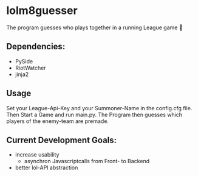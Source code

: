 # lolm8guesser
The program guesses who plays together in a running League game
:monkey:

## Dependencies:
- PySide
- RiotWatcher
- jinja2

## Usage
Set your League-Api-Key and your Summoner-Name in the config.cfg file. Then Start a Game and run main.py. The Program then guesses which players of the enemy-team are premade.

## Current Development Goals:
- increase usability
    - asynchron Javascriptcalls from Front- to Backend
- better lol-API abstraction
